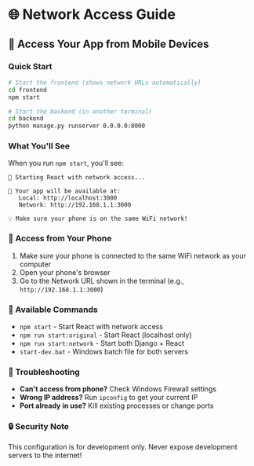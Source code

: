 # 🌐 Network Access Guide

## 📱 Access Your App from Mobile Devices

### Quick Start
```bash
# Start the frontend (shows network URLs automatically)
cd frontend
npm start

# Start the backend (in another terminal)
cd backend
python manage.py runserver 0.0.0.0:8000
```

### What You'll See
When you run `npm start`, you'll see:
```
🚀 Starting React with network access...

📱 Your app will be available at:
   Local: http://localhost:3000
   Network: http://192.168.1.1:3000

💡 Make sure your phone is on the same WiFi network!
```

### 📱 Access from Your Phone
1. Make sure your phone is connected to the same WiFi network as your computer
2. Open your phone's browser
3. Go to the Network URL shown in the terminal (e.g., `http://192.168.1.1:3000`)

### 🔧 Available Commands
- `npm start` - Start React with network access
- `npm run start:original` - Start React (localhost only)
- `npm run start:network` - Start both Django + React
- `start-dev.bat` - Windows batch file for both servers

### 🚨 Troubleshooting
- **Can't access from phone?** Check Windows Firewall settings
- **Wrong IP address?** Run `ipconfig` to get your current IP
- **Port already in use?** Kill existing processes or change ports

### 🔒 Security Note
This configuration is for development only. Never expose development servers to the internet! 